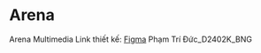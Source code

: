 # Arena
Arena Multimedia
Link thiết kế: [Figma](https://www.figma.com/design/7F9nbyjjQ37pR5x8h5NqP0/T%C3%A2m%2C-Q.Linh%2C-%C4%90%E1%BB%A9c---D2402K---Web-Page-Design?node-id=50-3224&t=nlaqFbwqg3d4ASFt-1)
Phạm Trí Đức_D2402K_BNG
